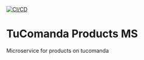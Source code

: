 [![CI/CD](https://github.com/mahicolcastillo/tc-products_ms/actions/workflows/main.yml/badge.svg)](https://github.com/mahicolcastillo/tc-products_ms/actions/workflows/main.yml)

# TuComanda Products MS

Microservice for products on tucomanda


